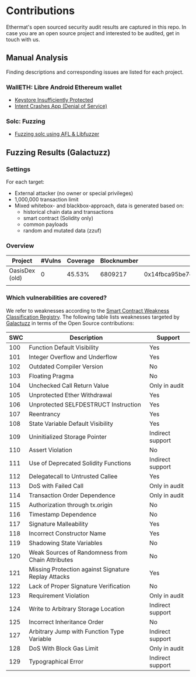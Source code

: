 # Contributions
Ethermat's open sourced security audit results are captured in this repo. In case you are an open source project and interested to be audited, get in touch with us.

## Manual Analysis
Finding descriptions and corresponding issues are listed for each project.

### WallETH: Libre Android Ethereum wallet
* [Keystore Insufficiently Protected](https://github.com/walleth/walleth/issues/319)
* [Intent Crashes App (Denial of Service)](https://github.com/walleth/walleth/issues/318)

### Solc: Fuzzing
* [Fuzzing solc using AFL & Libfuzzer](https://github.com/Ethermat/solc-fuzzing)

## Fuzzing Results (Galactuzz)

### Settings
For each target:
* External attacker (no owner or special privileges)
* 1,000,000 transaction limit
* Mixed whitebox- and blackbox-approach, data is generated based on:
  * historical chain data and transactions
  * smart contract (Solidity only)
  * common payloads
  * random and mutated data (zzuf)

### Overview
| Project  | #Vulns  | Coverage  |  Blocknumber | Address |
|---|---|---|---|---|
| OasisDex (old)  | 0  |  45.53% | 6809217 | 0x14fbca95be7e99c15cc2996c6c9d841e54b79425 |
|  |   |   |  |  |  


### Which vulnerabilities are covered?
We refer to weaknesses according to the [Smart Contract Weakness Classification Registry](https://github.com/SmartContractSecurity/SWC-registry).
The following table lists weaknesses targeted by [Galactuzz](https://github.com/Ethermat/galactuzz) in terms of the Open Source contributions:

| SWC  | Description  | Support  |  
|---|---|---|
|100|	Function Default Visibility |Yes|
|101|	Integer Overflow and Underflow |Yes|
|102|	Outdated Compiler Version	|No|
|103|	Floating Pragma	|No|
|104|	Unchecked Call Return Value	| Only in audit|
|105|	Unprotected Ether Withdrawal	|Yes|
|106|	Unprotected SELFDESTRUCT Instruction	|Yes|
|107|	Reentrancy	|Yes|
|108|	State Variable Default Visibility	|Yes|
|109|	Uninitialized Storage Pointer	|Indirect support|
|110|	Assert Violation	|No|
|111|	Use of Deprecated Solidity Functions	|Indirect support|
|112|	Delegatecall to Untrusted Callee	|Yes|
|113|	DoS with Failed Call	|Only in audit|
|114|	Transaction Order Dependence	|Only in audit|
|115|	Authorization through tx.origin	|No|
|116|	Timestamp Dependence	|No|
|117|	Signature Malleability	|Yes|
|118|	Incorrect Constructor Name	|Yes|
|119|	Shadowing State Variables	|No|
|120|	Weak Sources of Randomness from Chain Attributes	|No|
|121|	Missing Protection against Signature Replay Attacks	|Yes|
|122|	Lack of Proper Signature Verification	|No|
|123|	Requirement Violation	|Only in audit|
|124|	Write to Arbitrary Storage Location	|Indirect support|
|125|	Incorrect Inheritance Order	|No|
|127|	Arbitrary Jump with Function Type Variable	|Indirect support|
|128|	DoS With Block Gas Limit	|Only in audit|
|129|	Typographical Error	|Indirect support|
